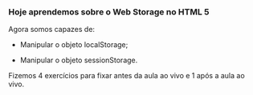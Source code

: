 ### Hoje aprendemos sobre o Web Storage no HTML 5

<p> Agora somos capazes de:

- Manipular o objeto localStorage;

- Manipular o objeto sessionStorage.

<p> Fizemos 4 exercícios para fixar antes da aula ao vivo e 1 após a aula ao vivo.


